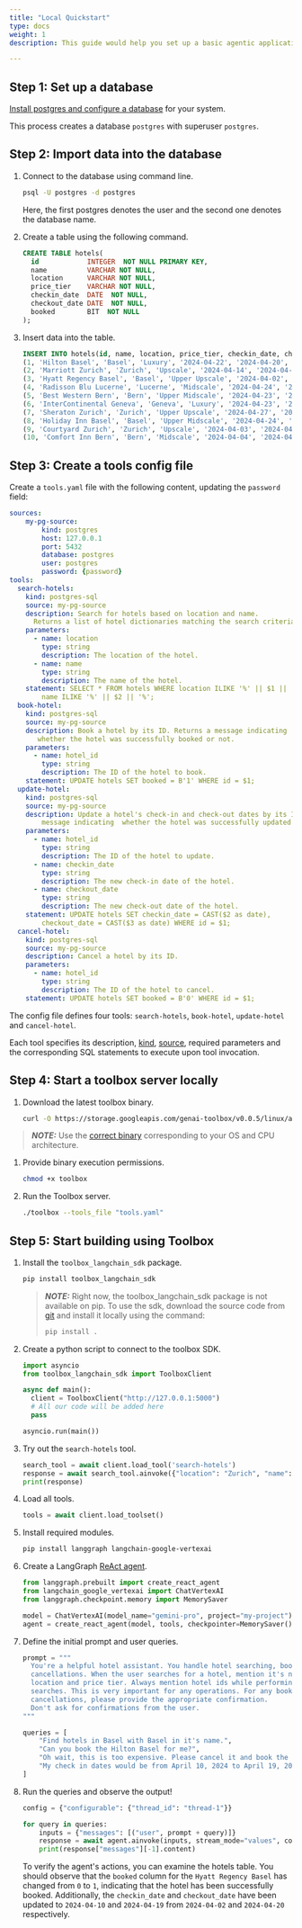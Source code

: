 ```yaml
---
title: "Local Quickstart"
type: docs
weight: 1
description: This guide would help you set up a basic agentic application using toolbox.

---
```


## Step 1: Set up a database

[Install postgres and configure a
database](https://neon.tech/postgresql/postgresql-getting-started) for your
system.

This process creates a database `postgres` with superuser `postgres`.

## Step 2: Import data into the database

1. Connect to the database using command line.

    ```bash
    psql -U postgres -d postgres
    ```

    Here, the first postgres denotes the user and the second one denotes the
    database name.

1. Create a table using the following command.

    ```sql
    CREATE TABLE hotels(
      id            INTEGER  NOT NULL PRIMARY KEY,
      name          VARCHAR NOT NULL,
      location      VARCHAR NOT NULL,
      price_tier    VARCHAR NOT NULL,
      checkin_date  DATE  NOT NULL,
      checkout_date DATE  NOT NULL,
      booked        BIT  NOT NULL
    );
    ```
    <!-- 1. Download the data csv file (TODO: Add csv filepath) -->

1. Insert data into the table.

    ```sql
    INSERT INTO hotels(id, name, location, price_tier, checkin_date, checkout_date, booked) VALUES 
    (1, 'Hilton Basel', 'Basel', 'Luxury', '2024-04-22', '2024-04-20', B'0'),
    (2, 'Marriott Zurich', 'Zurich', 'Upscale', '2024-04-14', '2024-04-21', B'0'), 
    (3, 'Hyatt Regency Basel', 'Basel', 'Upper Upscale', '2024-04-02', '2024-04-20', B'0'),
    (4, 'Radisson Blu Lucerne', 'Lucerne', 'Midscale', '2024-04-24', '2024-04-05', B'0'), 
    (5, 'Best Western Bern', 'Bern', 'Upper Midscale', '2024-04-23', '2024-04-01', B'0'),
    (6, 'InterContinental Geneva', 'Geneva', 'Luxury', '2024-04-23', '2024-04-28', B'0'),
    (7, 'Sheraton Zurich', 'Zurich', 'Upper Upscale', '2024-04-27', '2024-04-02', B'0'),
    (8, 'Holiday Inn Basel', 'Basel', 'Upper Midscale', '2024-04-24', '2024-04-09', B'0'),
    (9, 'Courtyard Zurich', 'Zurich', 'Upscale', '2024-04-03', '2024-04-13', B'0'),
    (10, 'Comfort Inn Bern', 'Bern', 'Midscale', '2024-04-04', '2024-04-16', B'0');
    ```

## Step 3: Create a tools config file

Create a `tools.yaml` file with the following content, updating the `password` field:

```yaml
sources:
    my-pg-source:
        kind: postgres
        host: 127.0.0.1
        port: 5432
        database: postgres
        user: postgres
        password: {password}
tools:
  search-hotels:
    kind: postgres-sql
    source: my-pg-source
    description: Search for hotels based on location and name. 
      Returns a list of hotel dictionaries matching the search criteria.
    parameters:
      - name: location
        type: string
        description: The location of the hotel.
      - name: name
        type: string
        description: The name of the hotel.
    statement: SELECT * FROM hotels WHERE location ILIKE '%' || $1 || '%' AND
        name ILIKE '%' || $2 || '%';
  book-hotel:
    kind: postgres-sql
    source: my-pg-source
    description: Book a hotel by its ID. Returns a message indicating 
       whether the hotel was successfully booked or not.
    parameters:
      - name: hotel_id
        type: string
        description: The ID of the hotel to book.
    statement: UPDATE hotels SET booked = B'1' WHERE id = $1;
  update-hotel:
    kind: postgres-sql
    source: my-pg-source
    description: Update a hotel's check-in and check-out dates by its ID. Returns a 
        message indicating  whether the hotel was successfully updated or not.
    parameters:
      - name: hotel_id
        type: string
        description: The ID of the hotel to update.
      - name: checkin_date
        type: string
        description: The new check-in date of the hotel.
      - name: checkout_date
        type: string
        description: The new check-out date of the hotel.
    statement: UPDATE hotels SET checkin_date = CAST($2 as date),
        checkout_date = CAST($3 as date) WHERE id = $1;
  cancel-hotel:
    kind: postgres-sql
    source: my-pg-source
    description: Cancel a hotel by its ID.
    parameters:
      - name: hotel_id
        type: string
        description: The ID of the hotel to cancel.
    statement: UPDATE hotels SET booked = B'0' WHERE id = $1;
```

The config file defines four tools:
`search-hotels`, `book-hotel`, `update-hotel` and `cancel-hotel`.

Each tool specifies its description,
[kind](https://github.com/googleapis/genai-toolbox/tree/main/docs/sources#kinds-of-sources),
[source](https://github.com/googleapis/genai-toolbox/blob/main/docs/sources/README.md), required parameters
and the corresponding SQL statements to execute upon tool invocation.

## Step 4: Start a toolbox server locally

1. Download the latest toolbox binary.

    ```bash
    curl -O https://storage.googleapis.com/genai-toolbox/v0.0.5/linux/amd64/toolbox
    ```

  > **_NOTE:_**  Use the [correct binary](https://github.com/googleapis/genai-toolbox/releases) corresponding to your OS and CPU architecture.

1. Provide binary execution permissions.

    ```bash
    chmod +x toolbox
    ```

1. Run the Toolbox server.

    ```bash
    ./toolbox --tools_file "tools.yaml"
    ```

## Step 5: Start building using Toolbox

1. Install the `toolbox_langchain_sdk` package.

    ```bash
    pip install toolbox_langchain_sdk
    ```

    > **_NOTE:_**
    > Right now, the toolbox_langchain_sdk package is not available on pip. To
    > use the sdk, download the source code from [git](https://github.com/googleapis/genai-toolbox/tree/main/sdks/langchain) and install it locally
    > using the command:
    >
    > ```bash
    > pip install .
    > ```

1. Create a python script to connect to the toolbox SDK.

    ```python
    import asyncio
    from toolbox_langchain_sdk import ToolboxClient

    async def main():
      client = ToolboxClient("http://127.0.0.1:5000")
      # All our code will be added here
      pass

    asyncio.run(main())
    ```

1. Try out the `search-hotels` tool.

    ```python
    search_tool = await client.load_tool('search-hotels')
    response = await search_tool.ainvoke({"location": "Zurich", "name": ""})
    print(response)
    ```

1. Load all tools.

    ```python
    tools = await client.load_toolset()
    ```

1. Install required modules.

    ```bash
    pip install langgraph langchain-google-vertexai
    ```

1. Create a LangGraph [ReAct
   agent](https://langchain-ai.github.io/langgraph/reference/prebuilt/#langgraph.prebuilt.chat_agent_executor.create_react_agent).

    ```python
    from langgraph.prebuilt import create_react_agent
    from langchain_google_vertexai import ChatVertexAI
    from langgraph.checkpoint.memory import MemorySaver

    model = ChatVertexAI(model_name="gemini-pro", project="my-project") # Change the GCP project here
    agent = create_react_agent(model, tools, checkpointer=MemorySaver())
    ```

1. Define the initial prompt and user queries.

    ```python
    prompt = """
      You're a helpful hotel assistant. You handle hotel searching, booking and
      cancellations. When the user searches for a hotel, mention it's name, id, 
      location and price tier. Always mention hotel ids while performing any 
      searches. This is very important for any operations. For any bookings or 
      cancellations, please provide the appropriate confirmation.
      Don't ask for confirmations from the user.
    """
    
    queries = [
        "Find hotels in Basel with Basel in it's name.",
        "Can you book the Hilton Basel for me?",
        "Oh wait, this is too expensive. Please cancel it and book the Hyatt Regency instead.",
        "My check in dates would be from April 10, 2024 to April 19, 2024.",
    ]
    ```

1. Run the queries and observe the output!

    ```python
    config = {"configurable": {"thread_id": "thread-1"}}

    for query in queries:
        inputs = {"messages": [("user", prompt + query)]}
        response = await agent.ainvoke(inputs, stream_mode="values", config=config)
        print(response["messages"][-1].content)
    ```

    To verify the agent's actions, you can examine the hotels table. You should
    observe that the `booked` column for the `Hyatt Regency Basel` has changed
    from `0` to `1`, indicating that the hotel has been successfully booked.
    Additionally, the `checkin_date` and `checkout_date` have been updated to
    `2024-04-10` and `2024-04-19` from `2024-04-02` and `2024-04-20`
    respectively.

